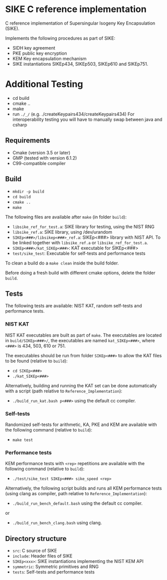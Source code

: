 # SIKE C reference implementation

C reference implementation of Supersingular Isogeny Key Encapsulation (SIKE).

Implements the following procedures as part of SIKE:
- SIDH key agreement
- PKE public key encryption
- KEM Key encapsulation mechanism
- SIKE instantiations SIKEp434, SIKEp503, SIKEp610 and SIKEp751.

# Additional Testing
- cd build
- cmake ..
- make
- run `./_/` (e.g. ./createKeypairs434/createKeypairs434)
For interoperability testing you will have to manually swap between java and csharp

## Requirements

- Cmake (version 3.5 or later)
- GMP (tested with version 6.1.2)
- C99-compatible compiler

## Build

- `mkdir -p build`
- `cd build`
- `cmake ..`
- `make`

The following files are available after `make` (in folder `build`):
- `libsike_ref_for_test.a`: SIKE library for testing, using the NIST RNG
- `libsike_ref.a`: SIKE library, using /dev/urandom
- `SIKEp<###>/libsikep<###>_ref.a`: SIKEp<###> library with NIST API. To be linked together with `libsike_ref.a` or `libsike_ref_for_test.a`.
- `SIKEp<###>/kat_SIKEp<###>`: KAT executable for SIKEp<###>
- `test/sike_test`: Executable for self-tests and performance tests 

To clean a build do a `make clean` inside the build folder.

Before doing a fresh build with different cmake options, delete the folder `build`.

## Tests

The following tests are available: NIST KAT, random self-tests and performance tests.

### NIST KAT
NIST KAT executables are built as part of `make`.
The executables are located in `build/SIKEp<###>/`, the executables are named `kat_SIKEp<###>`, where `<###>` is 434, 503, 610 or 751.

The executables should be run from folder `SIKEp<###>` to allow the KAT files to be found (relative to `build`):

- `cd SIKEp<###>`
- `./kat_SIKEp<###>`

Alternatively, building and running the KAT set can be done automatically with a script (path relative to `Reference_Implementation`):

- `./build_run_kat.bash p<###>` using the default cc compiler.
 
### Self-tests
Randomized self-tests for arithmetic, KA, PKE and KEM are available with the following command (relative to `build`):

- `make test`

### Performance tests
KEM performance tests with `<rep>` repetitions are available with the following command (relative to `build`):

- `./test/sike_test SIKEp<###> sike_speed <rep>`

Alternatively, the following script builds and runs all KEM performance tests (using clang as compiler, path relative to `Reference_Implementation`):

- `./build_run_bench_default.bash` using the default cc compiler.

or

- `./build_run_bench_clang.bash` using clang.

## Directory structure
* `src`: C source of SIKE
* `include`: Header files of SIKE
* `SIKEp<xxx>`: SIKE instantiations implementing the NIST KEM API
* `symmetric`: Symmetric primitives and RNG
* `tests`: Self-tests and performance tests
